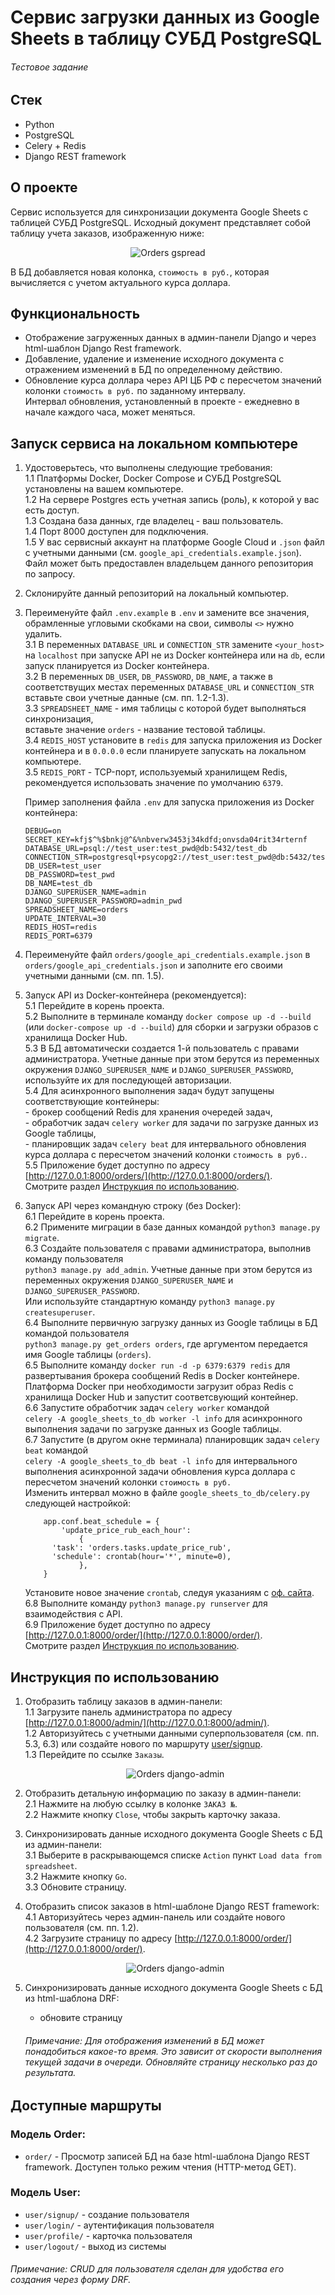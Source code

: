 # Сервис загрузки данных из Google Sheets в таблицу СУБД PostgreSQL
###### Тестовое задание


## Стек
* Python
* PostgreSQL
* Celery + Redis
* Django REST framework


## О проекте
Сервис используется для синхронизации документа Google Sheets с таблицей СУБД PostgreSQL.
Исходный документ представляет собой таблицу учета заказов, изображенную ниже:

<div>
  <p align="center">
    <img src="/images/orders_gspread.png" alt="Orders gspread"/>
  </p>
</div>

В БД добавляется новая колонка, `стоимость в руб.`, которая вычисляется с учетом актуального курса доллара.


## Функциональность
* Отображение загруженных данных в админ-панели Django и через html-шаблон Django Rest framework.
* Добавление, удаление и изменение исходного документа с отражением изменений в БД по определенному действию.
* Обновление курса доллара через API ЦБ РФ с пересчетом значений колонки `стоимость в руб.` по заданному интервалу. \
  Интервал обновления, установленный в проекте - ежедневно в начале каждого часа, может меняться.


## Запуск сервиса на локальном компьютере
1. Удостоверьтесь, что выполнены следующие требования: \
   1.1 Платформы Docker, Docker Compose и СУБД PostgreSQL установлены на вашем компьютере. \
   1.2 На сервере Postgres есть учетная запись (роль), к которой у вас есть доступ. \
   1.3 Создана база данных, где владелец - ваш пользователь. \
   1.4 Порт 8000 доступен для подключения. \
   1.5 У вас сервисный аккаунт на платформе Google Cloud и `.json` файл с учетными данными (см. `google_api_credentials.example.json`). \
       Файл может быть предоставлен владельцем данного репозитория по запросу.
2. Склонируйте данный репозиторий на локальный компьютер.
3. Переименуйте файл `.env.example` в `.env` и замените все значения, обрамленные угловыми скобками на свои, символы `<>` нужно удалить. \
   3.1 В переменных `DATABASE_URL` и `CONNECTION_STR` замените `<your_host>` на `localhost` при запуске API не из Docker контейнера или на `db`, если запуск планируется из Docker контейнера. \
   3.2 В переменных `DB_USER`, `DB_PASSWORD`, `DB_NAME`, а также в соответствущих местах переменных `DATABASE_URL` и `CONNECTION_STR` вставьте свои учетные данные (см. пп. 1.2-1.3). \
   3.3 `SPREADSHEET_NAME` - имя таблицы с которой будет выполняться синхронизация, \
       вставьте значение `orders` - название тестовой таблицы. \
   3.4 `REDIS_HOST` установите в `redis` для запуска приложения из Docker контейнера и в `0.0.0.0` если планируете запускать на локальном компьютере. \
   3.5 `REDIS_PORT` - TCP-порт, используемый хранилищем Redis, рекомендуется использовать значение по умолчанию `6379`.

   Пример заполнения файла `.env` для запуска приложения из Docker контейнера:
   ```
   DEBUG=on
   SECRET_KEY=kfj$^%$bnkj@^&%nbverw3453j34kdfd;onvsda04rit34rternf
   DATABASE_URL=psql://test_user:test_pwd@db:5432/test_db
   CONNECTION_STR=postgresql+psycopg2://test_user:test_pwd@db:5432/test_db
   DB_USER=test_user
   DB_PASSWORD=test_pwd
   DB_NAME=test_db
   DJANGO_SUPERUSER_NAME=admin
   DJANGO_SUPERUSER_PASSWORD=admin_pwd
   SPREADSHEET_NAME=orders
   UPDATE_INTERVAL=30
   REDIS_HOST=redis
   REDIS_PORT=6379
   ```
4. Переименуйте файл `orders/google_api_credentials.example.json` в `orders/google_api_credentials.json` и заполните его своими учетными данными (см. пп. 1.5).
5. Запуск API из Docker-контейнера (рекомендуется): \
   5.1 Перейдите в корень проекта. \
   5.2 Выполните в терминале команду `docker compose up -d --build` \
       (или `docker-compose up -d --build`) для сборки и загрузки образов с хранилища Docker Hub. \
   5.3 В БД автоматически создается 1-й пользователь с правами администратора. Учетные данные при этом берутся из переменных окружения `DJANGO_SUPERUSER_NAME` и `DJANGO_SUPERUSER_PASSWORD`, используйте их для последующей авторизации. \
   5.4 Для асинхронного выполнения задач будут запущены соответствующие контейнеры: \
       - брокер сообщений Redis для хранения очередей задач, \
       - обработчик задач `celery worker` для задачи по загрузке данных из Google таблицы, \
       - планировщик задач `celery beat` для интервального обновления курса доллара с пересчетом значений колонки `стоимость в руб.`. \
   5.5 Приложение будет доступно по адресу [http://127.0.0.1:8000/orders/](http://127.0.0.1:8000/orders/). \
       Смотрите раздел [Инструкция по использованию](#Инструкция-по-использованию).
6. Запуск API через командную строку (без Docker): \
   6.1 Перейдите в корень проекта. \
   6.2 Примените миграции в базе данных командой `python3 manage.py migrate`. \
   6.3 Создайте пользователя с правами администратора, выполнив команду пользователя \
       `python3 manage.py add_admin`. Учетные данные при этом берутся из переменных окружения `DJANGO_SUPERUSER_NAME` и `DJANGO_SUPERUSER_PASSWORD`. \
        Или используйте стандартную команду `python3 manage.py createsuperuser`. \
   6.4 Выполните первичную загрузку данных из Google таблицы в БД командой пользователя \
       `python3 manage.py get_orders orders`, где аргументом передается имя Google таблицы (`orders`). \
   6.5 Выполните команду `docker run -d -p 6379:6379 redis` для развертывания брокера сообщений Redis в Docker контейнере. \
       Платформа Docker при необходимости загрузит образ Redis с хранилища Docker Hub и запустит соответсвующий контейнер. \
   6.6 Запустите обработчик задач `celery worker` командой  \
       `celery -A google_sheets_to_db worker -l info` для асинхронного выполнения задачи по загрузке данных из Google таблицы. \
   6.7 Запустите (в другом окне терминала) планировщик задач `celery beat` командой  \
       `celery -A google_sheets_to_db beat -l info` для интервального выполнения асинхронной задачи обновления курса доллара с пересчетом значений колонки `стоимость в руб.` \
       Изменить интервал можно в файле `google_sheets_to_db/celery.py` следующей настройкой:

   ```
       app.conf.beat_schedule = {
           'update_price_rub_each_hour':
               {
         'task': 'orders.tasks.update_price_rub',
         'schedule': crontab(hour='*', minute=0),
               },
       }
   ```
   Установите новое значение `crontab`, следуя указаниям с [оф. сайта](https://docs.celeryq.dev/en/stable/userguide/periodic-tasks.html#crontab-schedules). \
   6.8 Выполните команду `python3 manage.py runserver` для взаимодействия с API. \
   6.9 Приложение будет доступно по адресу [http://127.0.0.1:8000/order/](http://127.0.0.1:8000/order/). \
       Смотрите раздел [Инструкция по использованию](#Инструкция-по-использованию).


## Инструкция по использованию
1. Отобразить таблицу заказов в админ-панели: \
   1.1 Загрузите панель администратора по адресу [http://127.0.0.1:8000/admin/](http://127.0.0.1:8000/admin/). \
   1.2 Авторизуйтесь c учетными данными суперпользователя (см. пп. 5.3, 6.3) или создайте нового по маршруту [user/signup](http://127.0.0.1:8000/user/signup). \
   1.3 Перейдите по ссылке `Заказы`.
       <div>
         <p align="center">
           <img src="/images/orders_django_admin.png" alt="Orders django-admin"/>
         </p>
       </div>
2. Отобразить детальную информацию по заказу в админ-панели: \
   2.1 Нажмите на любую ссылку в колонке `ЗАКАЗ №`. \
   2.2 Нажмите кнопку `Close`, чтобы закрыть карточку заказа.
3. Синхронизировать данные исходного документа Google Sheets с БД из админ-панели: \
   3.1 Выберите в раскрывающемся списке `Action` пункт `Load data from spreadsheet`. \
   3.2 Нажмите кнопку `Go`. \
   3.3 Обновите страницу.
4. Отобразить список заказов в html-шаблоне Django REST framework: \
   4.1 Авторизуйтесь через админ-панель или создайте нового пользователя (см. пп. 1.2). \
   4.2 Загрузите страницу по адресу [http://127.0.0.1:8000/order/](http://127.0.0.1:8000/order/).
       <div>
         <p align="center">
           <img src="/images/orders_drf.png" alt="Orders django-admin"/>
         </p>
       </div>
5. Синхронизировать данные исходного документа Google Sheets с БД из html-шаблона DRF:
   * обновите страницу

   ###### Примечание: Для отображения изменений в БД может понадобиться какое-то время. Это зависит от скорости выполнения текущей задачи в очереди. Обновляйте страницу несколько раз до результата.


## Доступные маршруты

### Модель Order:

* `order/` - Просмотр записей БД на базе html-шаблона Django REST framework. Доступен только режим чтения (HTTP-метод GET).

### Модель User:

* `user/signup/` - создание пользователя
* `user/login/` - аутентификация пользователя
* `user/profile/` - карточка пользователя
* `user/logout/` - выход из системы

###### Примечание: CRUD для пользователя сделан для удобства его создания через форму DRF.
